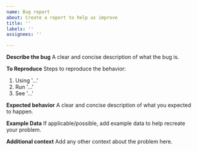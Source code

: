 ```yaml
---
name: Bug report
about: Create a report to help us improve
title: ''
labels: ''
assignees: ''

---
```


**Describe the bug**
A clear and concise description of what the bug is.

**To Reproduce**
Steps to reproduce the behavior:
1. Using '...'
2. Run '...'
3. See '...'

**Expected behavior**
A clear and concise description of what you expected to happen.

**Example Data**
If applicable/possible, add example data to help recreate your problem.

**Additional context**
Add any other context about the problem here.
